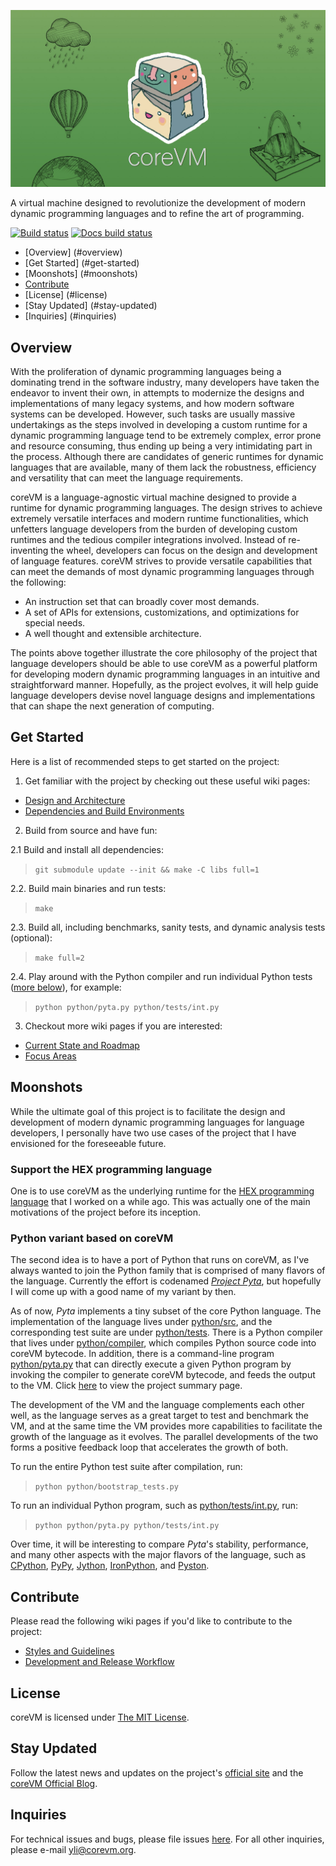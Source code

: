 ![logo](/resources/banners/v1/coreVM_banner_v1_RES_LOW.jpg)

A virtual machine designed to revolutionize the development of modern dynamic
programming languages and to refine the art of programming.

[![Build status](https://travis-ci.org/yanzhengli/coreVM.svg?branch=dev)](https://travis-ci.org/yanzhengli/coreVM)
[![Docs build status](https://readthedocs.org/projects/corevm/badge/?version=latest)](https://readthedocs.org/projects/corevm/)

* [Overview] (#overview)
* [Get Started] (#get-started)
* [Moonshots] (#moonshots)
* [Contribute](#contribute)
* [License] (#license)
* [Stay Updated] (#stay-updated)
* [Inquiries] (#inquiries)

## Overview
With the proliferation of dynamic programming languages being a dominating trend
in the software industry, many developers have taken the endeavor to invent
their own, in attempts to modernize the designs and implementations of many
legacy systems, and how modern software systems can be developed. However, such
tasks are usually massive undertakings as the steps involved in developing a
custom runtime for a dynamic programming language tend to be extremely complex,
error prone and resource consuming, thus ending up being a very intimidating
part in the process. Although there are candidates of generic runtimes for
dynamic languages that are available, many of them lack the robustness,
efficiency and versatility that can meet the language requirements.

coreVM is a language-agnostic virtual machine designed to provide a runtime for
dynamic programming languages. The design strives to achieve extremely versatile
interfaces and modern runtime functionalities, which unfetters language
developers from the burden of developing custom runtimes and the tedious
compiler integrations involved. Instead of re-inventing the wheel, developers
can focus on the design and development of language features. coreVM strives to
provide versatile capabilities that can meet the demands of most dynamic
programming languages through the following:

* An instruction set that can broadly cover most demands.
* A set of APIs for extensions, customizations, and optimizations for special needs.
* A well thought and extensible architecture.

The points above together illustrate the core philosophy of the project that
language developers should be able to use coreVM as a powerful platform for
developing modern dynamic programming languages in an intuitive and
straightforward manner. Hopefully, as the project evolves, it will help guide
language developers devise novel language designs and implementations that can
shape the next generation of computing.


## Get Started

Here is a list of recommended steps to get started on the project:

1. Get familiar with the project by checking out these useful wiki pages:
  * [Design and Architecture](https://github.com/yanzhengli/coreVM/wiki/Design-and-Architecture)
  * [Dependencies and Build Environments](https://github.com/yanzhengli/coreVM/wiki/Dependencies-and-Build-Environments)

2. Build from source and have fun:

  2.1 Build and install all dependencies:
  > `git submodule update --init && make -C libs full=1`

  2.2. Build main binaries and run tests:
  > `make`

  2.3. Build all, including benchmarks, sanity tests, and dynamic analysis tests (optional):
  > `make full=2`

  2.4. Play around with the Python compiler and run individual Python tests ([more below](#python-variant-based-on-corevm)), for example:
  > `python python/pyta.py python/tests/int.py`

3. Checkout more wiki pages if you are interested:
  * [Current State and Roadmap](https://github.com/yanzhengli/coreVM/wiki/Current-State-and-Roadmap)
  * [Focus Areas](https://github.com/yanzhengli/coreVM/wiki/Focus-Areas)


## Moonshots
While the ultimate goal of this project is to facilitate the design and
development of modern dynamic programming languages for language developers,
I personally have two use cases of the project that I have envisioned for the
foreseeable future.

### Support the HEX programming language
One is to use coreVM as the underlying runtime for the
[HEX programming language](http://www.github.com/yanzhengli/hex) that I
worked on a while ago. This was actually one of the main motivations of the
project before its inception.

### Python variant based on coreVM
The second idea is to have a port of Python that runs on coreVM, as I've always
wanted to join the Python family that is comprised of many flavors of the
language. Currently the effort is codenamed _[Project Pyta](https://github.com/yanzhengli/coreVM/wiki/Current-State-and-Roadmap#project-pyta)_,
but hopefully I will come up with a good name of my variant by then.

As of now, _Pyta_ implements a tiny subset of the core Python language. The
implementation of the language lives under [python/src](python/src), and the
corresponding test suite are under [python/tests](python/tests). There is a
Python compiler that lives under [python/compiler](python/compiler), which
compiles Python source code into coreVM bytecode. In addition, there is a
command-line program [python/pyta.py](python/pyta.py) that can directly execute
a given Python program by invoking the compiler to generate coreVM bytecode,
and feeds the output to the VM. Click [here](python/README.md) to view the
project summary page.

The development of the VM and the language complements each other well, as the
language serves as a great target to test and benchmark the VM, and at the same
time the VM provides more capabilities to facilitate the growth of the language
as it evolves. The parallel developments of the two forms a positive feedback
loop that accelerates the growth of both.

To run the entire Python test suite after compilation, run:
> `python python/bootstrap_tests.py`

To run an individual Python program, such as [python/tests/int.py](python/tests/int.py),
run:
> `python python/pyta.py python/tests/int.py`

Over time, it will be interesting to compare _Pyta_'s stability, performance,
and many other aspects with the major flavors of the language, such as
[CPython](https://www.python.org/), [PyPy](http://pypy.org/),
[Jython](http://www.jython.org/), [IronPython](http://ironpython.net/), and
[Pyston](https://github.com/dropbox/pyston).


## Contribute
Please read the following wiki pages if you'd like to contribute to the project:

* [Styles and Guidelines](https://github.com/yanzhengli/coreVM/wiki/Styles-and-Guidelines)
* [Development and Release Workflow](https://github.com/yanzhengli/coreVM/wiki/Development-and-Release-Workflow)


## License
coreVM is licensed under [The MIT License](http://opensource.org/licenses/MIT).


## Stay Updated
Follow the latest news and updates on the project's [official site](http://www.corevm.org/)
and the [coreVM Official Blog](https://medium.com/corevm-official-blog).


## Inquiries
For technical issues and bugs, please file issues [here](https://github.com/yanzhengli/coreVM/issues/new).
For all other inquiries, please e-mail <a href="mailto:yli@corevm.org">yli@corevm.org</a>.

